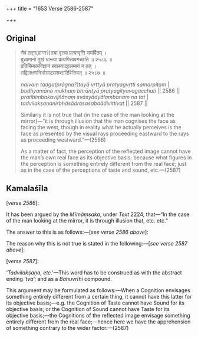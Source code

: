 +++
title = "1653 Verse 2586-2587"

+++
## Original 
>
> नैवं तद्ग(प्राग्न?)तया वृत्त्या प्रत्यग्वृत्ति समर्पितम् ।  
> बुध्यमानो मुखं भ्रान्त्या प्रत्यगित्यवगच्छति ॥ २५८६ ॥  
> प्रतिबिम्बकविज्ञानं स्वास्याद्यालम्बनं न तत् ।  
> तद्विलक्षणनिर्भासाद्रसशब्दादिवित्तिवत् ॥ २५८७ ॥ 
>
> *naivaṃ tadga(prāgna?)tayā vṛttyā pratyagvṛtti samarpitam* \|  
> *budhyamāno mukhaṃ bhrāntyā pratyagityavagacchati* \|\| 2586 \|\|  
> *pratibimbakavijñānaṃ svāsyādyālambanaṃ na tat* \|  
> *tadvilakṣaṇanirbhāsādrasaśabdādivittivat* \|\| 2587 \|\| 
>
> Similarly it is not true that (in the case of the man looking at the mirror)—“it is through illusion that the man cognises the face as facing the west, though in reality what he actually perceives is the face as presented by the visual rays proceeding eastward to the rays as proceeding westward.”—(2586) 
>
> As a matter of fact, the perception of the reflected image cannot have the man’s own real face as its objective basis; because what figures in the perception is something entirely different from the real face; just as in the case of the perceptions of taste and sound, etc.—(2587)



## Kamalaśīla

[*verse 2586*]:

It has been argued by the *Mīmāṃsaka*, under *Text* 2224, that—“In the case of the man looking at the mirror, it is through illusion that, etc. etc.”

The answer to this is as follows:—[*see verse 2586 above*]:

The reason why this is not true is stated in the following:—[*see verse 2587 above*]:

[*verse 2587*]:

‘*Tadvilakṣaṇa, etc*.’—This word has to be construed as with the abstract ending ‘*tva*’; and as a *Bahuvrīhi* compound.

This argument may be formulated as follows:—When a Cognition envisages something entirely different from a certain thing, it cannot have this latter for its objective basis;—e.g. the Cognition of Taste cannot have Sound for its objective basis; or the Cognition of Sound cannot have Taste for its objective basis;—the Cognitions of the reflected image envisage something entirely different from the real face;—hence here we have the apprehension of something contrary to the wider factor.—(2587)


